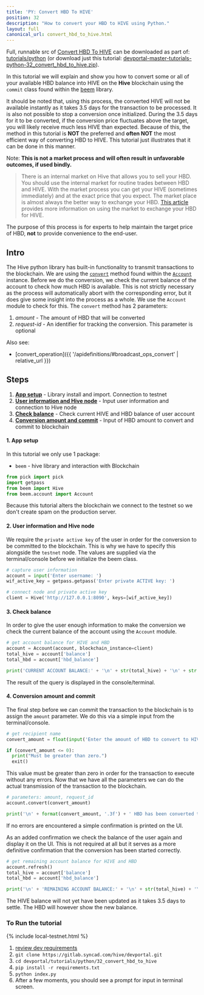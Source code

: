 ```yaml
---
title: 'PY: Convert HBD To HIVE'
position: 32
description: "How to convert your HBD to HIVE using Python."
layout: full
canonical_url: convert_hbd_to_hive.html
---
```

Full, runnable src of [Convert HBD To HIVE](https://gitlab.syncad.com/hive/devportal/-/tree/master/tutorials/python/32_convert_hbd_to_hive) can be downloaded as part of: [tutorials/python](https://gitlab.syncad.com/hive/devportal/-/tree/master/tutorials/python) (or download just this tutorial: [devportal-master-tutorials-python-32_convert_hbd_to_hive.zip](https://gitlab.syncad.com/hive/devportal/-/archive/master/devportal-master.zip?path=tutorials/python/32_convert_hbd_to_hive)).

In this tutorial we will explain and show you how to convert some or all of your available HBD balance into HIVE on the **Hive** blockchain using the `commit` class found within the [beem](https://github.com/holgern/beem) library.

It should be noted that, using this process, the converted HIVE will not be available instantly as it takes 3.5 days for the transaction to be processed.  It is also not possible to stop a conversion once initialized.  During the 3.5 days for it to be converted, if the conversion price fluctuates above the target, you will likely receive much less HIVE than expected.  Because of this, the method in this tutorial is **NOT** the preferred and **often NOT** the most efficient way of converting HBD to HIVE.  This tutorial just illustrates that it can be done in this manner.

Note: **This is not a market process and will often result in unfavorable outcomes, if used bindly.**

<blockquote class="warning">
  There is an internal market on Hive that allows you to sell your HBD.  You should use the internal market for routine trades between HBD and HIVE.  With the market process you can get your HIVE (sometimes immediately) and at the exact price that you expect.  The market place is almost always the better way to exchange your HBD.  <a href="https://hive.blog/hive-148441/@rehan12/quick-guide-to-use-hive-internal-market">This article</a> provides more information on using the market to exchange your HBD for HIVE.
</blockquote>

The purpose of this process is for experts to help maintain the target price of HBD, **not** to provide convenience to the end-user.

## Intro

The Hive python library has built-in functionality to transmit transactions to the blockchain.  We are using the [`convert`](https://beem.readthedocs.io/en/latest/beem.account.html#beem.account.Account.convert) method found within the [`Account`](https://beem.readthedocs.io/en/latest/beem.account.html) instance.  Before we do the conversion, we check the current balance of the account to check how much HBD is available.  This is not strictly necessary as the process will automatically abort with the corresponding error, but it does give some insight into the process as a whole.  We use the `Account` module to check for this.  The `convert` method has 2 parameters:

1. _amount_ - The amount of HBD that will be converted
1. _request-id_ - An identifier for tracking the conversion. This parameter is optional

Also see:
* [convert_operation]({{ '/apidefinitions/#broadcast_ops_convert' | relative_url }})

## Steps

1. [**App setup**](#setup) - Library install and import. Connection to testnet
1. [**User information and Hive node**](#userinfo) - Input user information and connection to Hive node
1. [**Check balance**](#balance) - Check current HIVE and HBD balance of user account
1. [**Conversion amount and commit**](#convert) - Input of HBD amount to convert and commit to blockchain

#### 1. App setup <a name="setup"></a>

In this tutorial we only use 1 package:

- `beem` - hive library and interaction with Blockchain

```python
from pick import pick
import getpass
from beem import Hive
from beem.account import Account
```

Because this tutorial alters the blockchain we connect to the testnet so we don't create spam on the production server.

#### 2. User information and Hive node <a name="userinfo"></a>

We require the `private active key` of the user in order for the conversion to be committed to the blockchain.  This is why we have to specify this alongside the `testnet` node.  The values are supplied via the terminal/console before we initialize the beem class.

```python
# capture user information
account = input('Enter username: ')
wif_active_key = getpass.getpass('Enter private ACTIVE key: ')

# connect node and private active key
client = Hive('http://127.0.0.1:8090', keys=[wif_active_key])
```

#### 3. Check balance <a name="balance"></a>

In order to give the user enough information to make the conversion we check the current balance of the account using the `Account` module.

```python
# get account balance for HIVE and HBD
account = Account(account, blockchain_instance=client)
total_hive = account['balance']
total_hbd = account['hbd_balance']

print('CURRENT ACCOUNT BALANCE:' + '\n' + str(total_hive) + '\n' + str(total_hbd) + '\n')
```

The result of the query is displayed in the console/terminal.

#### 4. Conversion amount and commit <a name="convert"></a>

The final step before we can commit the transaction to the blockchain is to assign the `amount` parameter.  We do this via a simple input from the terminal/console.

```python
# get recipient name
convert_amount = float(input('Enter the amount of HBD to convert to HIVE: ') or '0')

if (convert_amount <= 0):
  print("Must be greater than zero.")
  exit()
```

This value must be greater than zero in order for the transaction to execute without any errors.  Now that we have all the parameters we can do the actual transmission of the transaction to the blockchain.

```python
# parameters: amount, request_id
account.convert(convert_amount)

print('\n' + format(convert_amount, '.3f') + ' HBD has been converted to HIVE')
```

If no errors are encountered a simple confirmation is printed on the UI.

As an added confirmation we check the balance of the user again and display it on the UI.  This is not required at all but it serves as a more definitive confirmation that the conversion has been started correctly.

```python
# get remaining account balance for HIVE and HBD
account.refresh()
total_hive = account['balance']
total_hbd = account['hbd_balance']

print('\n' + 'REMAINING ACCOUNT BALANCE:' + '\n' + str(total_hive) + '\n' + str(total_hbd))
```

The HIVE balance will not yet have been updated as it takes 3.5 days to settle.  The HBD will however show the new balance.

### To Run the tutorial

{% include local-testnet.html %}

1. [review dev requirements](getting_started.html)
1. `git clone https://gitlab.syncad.com/hive/devportal.git`
1. `cd devportal/tutorials/python/32_convert_hbd_to_hive`
1. `pip install -r requirements.txt`
1. `python index.py`
1. After a few moments, you should see a prompt for input in terminal screen.
